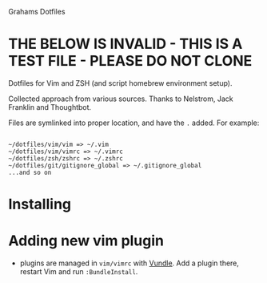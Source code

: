 Grahams Dotfiles

# THE BELOW IS INVALID - THIS IS A TEST FILE - PLEASE DO NOT CLONE

Dotfiles for Vim and ZSH (and script homebrew environment setup).

Collected approach from various sources. Thanks to Nelstrom, Jack Franklin and Thoughtbot.

Files are symlinked into proper location, and have the `.` added. For example:

```

~/dotfiles/vim/vim => ~/.vim
~/dotfiles/vim/vimrc => ~/.vimrc
~/dotfiles/zsh/zshrc => ~/.zshrc
~/dotfiles/git/gitignore_global => ~/.gitignore_global
...and so on

```
# Installing
<!---
- Swap shell to ZSH (System Prefs -> Users -> Right Click on 'Advanced Settings' -> select ZSH from dropdown).
- Clone repo (recommend `~/dotfiles`). If you don't use `~/dotfiles`, you'll have to update a couple of the scripts to point them to the right place.
- `cd ~/dotfiles`

- Install Node from [NodeJS.org](http://nodejs.org/). (The brew install causes problems with its different paths for node module installs, and it's easier to suck it up and install this way).
- `make`
- That will set up everything, but you'll need to install the Vim plugins. Load up vim (you'll get some errors the first time, ignore them) and run `:BundleInstall`. Once that's done, restart Vim and you're all set to code.
-->

# Adding new vim plugin
- plugins are managed in `vim/vimrc` with [Vundle](https://github.com/gmarik/vundle). Add a plugin there, restart Vim and run `:BundleInstall`.
<!--
# homebrew
- Add line to `Brewfile`.
- Run `make brew`


# node & npm
- Node is installed via the installer on nodejs.org.
- packages are managed in `scripts/npm_bundles.rb`. Add a new package, and run `make node`.

# gems
- Add gem to `scripts/gems.rb`
- `make gems`

# Updating
You can run `make` at any time to keep things nice and tidy.

# Requirements

You'll need Ruby and Git installed initially, to first clone this repo and then to run `./scripts/make.sh` (which in turn calls various Ruby & Sh files. Once that's done, you'll have Ruby properly setup through `rbenv` and the latest Git installed also through homebrew, but you'll need some version of Ruby & Git to get started.

These dotfiles should be fairly agnostic about the OS and environment, but be aware this has only been tested on my machines (Mac, OS X Lion).
-->

